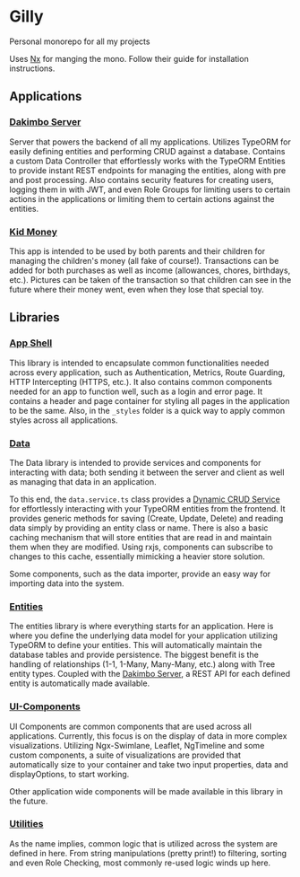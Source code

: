 # Gilly
Personal monorepo for all my projects

Uses [Nx](https://nx.dev/) for manging the mono. Follow their guide for installation instructions.

## Applications 

### [Dakimbo Server](https://github.com/PaddingtonTheBear/gilly/tree/master/apps/dakimbo-server)

Server that powers the backend of all my applications. Utilizes TypeORM for easily defining entities and performing CRUD against a database. Contains a custom Data Controller that effortlessly works with the TypeORM Entities to provide instant REST endpoints for managing the entities, along with pre and post processing. Also contains security features for creating users, logging them in with JWT, and even Role Groups for limiting users to certain actions in the applications or limiting them to certain actions against the entities.

### [Kid Money](https://github.com/PaddingtonTheBear/gilly/tree/master/apps/kid-money)

This app is intended to be used by both parents and their children for managing the children's money (all fake of course!). Transactions can be added for both purchases as well as income (allowances, chores, birthdays, etc.). Pictures can be taken of the transaction so that children can see in the future where their money went, even when they lose that special toy.

## Libraries

### [App Shell](https://github.com/PaddingtonTheBear/gilly/tree/master/libs/app-shell)

This library is intended to encapsulate common functionalities needed across every application, such as Authentication, Metrics, Route Guarding, HTTP Intercepting (HTTPS, etc.). It also contains common components needed for an app to function well, such as a login and error page. It contains a header and page container for styling all pages in the application to be the same. Also, in the ```_styles``` folder is a quick way to apply common styles across all applications.

### [Data](https://github.com/PaddingtonTheBear/gilly/tree/master/libs/data)

The Data library is intended to provide services and components for interacting with data; both sending it between the server and client as well as managing that data in an application. 

To this end, the ```data.service.ts``` class provides a [Dynamic CRUD Service](https://medium.com/@jeffgilliland/creating-a-dynamic-crud-service-in-angular-992229c9be56) for effortlessly interacting with your TypeORM entities from the frontend. It provides generic methods for saving (Create, Update, Delete) and reading data simply by providing an entity class or name. There is also a basic caching mechanism that will store entities that are read in and maintain them when they are modified. Using rxjs, components can subscribe to changes to this cache, essentially mimicking a heavier store solution.

Some components, such as the data importer, provide an easy way for importing data into the system.

### [Entities](https://github.com/PaddingtonTheBear/gilly/tree/master/libs/entities)

The entities library is where everything starts for an application. Here is where you define the underlying data model for your application utilizing TypeORM to define your entities. This will automatically maintain the database tables and provide persistence. The biggest benefit is the handling of relationships (1-1, 1-Many, Many-Many, etc.) along with Tree entity types. Coupled with the [Dakimbo Server](https://github.com/PaddingtonTheBear/gilly/tree/master/apps/dakimbo-server), a REST API for each defined entity is automatically made available.

### [UI-Components](https://github.com/PaddingtonTheBear/gilly/tree/master/libs/ui-components)

UI Components are common components that are used across all applications. Currently, this focus is on the display of data in more complex visualizations. Utilizing Ngx-Swimlane, Leaflet, NgTimeline and some custom components, a suite of visualizations are provided that automatically size to your container and take two input properties, data and displayOptions, to start working.

Other application wide components will be made available in this library in the future.

### [Utilities](https://github.com/PaddingtonTheBear/gilly/tree/master/libs/utilities)

As the name implies, common logic that is utilized across the system are defined in here. From string manipulations (pretty print!) to filtering, sorting and even Role Checking, most commonly re-used logic winds up here.
